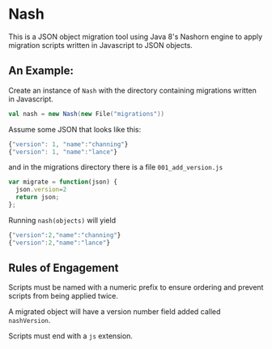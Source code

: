 Nash
===

This is a JSON object migration tool using Java 8's Nashorn engine to
apply migration scripts written in Javascript to JSON objects.

An Example:
---

Create an instance of `Nash` with the directory containing migrations written in Javascript.
 
```scala
val nash = new Nash(new File("migrations"))
```

Assume some JSON that looks like this:

```js
{"version": 1, "name":"channing"}
{"version": 1, "name":"lance"}
```

and in the migrations directory there is a file `001_add_version.js`

```js
var migrate = function(json) {
  json.version=2
  return json;
};
```

Running `nash(objects)` will yield

```js
{"version":2,"name":"channing"}
{"version":2,"name":"lance"}
```

Rules of Engagement
---
Scripts must be named with a numeric prefix to ensure ordering and prevent
scripts from being applied twice.

A migrated object will have a version number field added called `nashVersion`.

Scripts must end with a `js` extension.